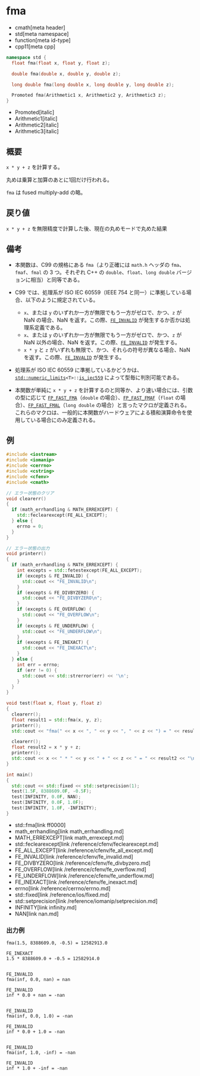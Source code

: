 # fma
* cmath[meta header]
* std[meta namespace]
* function[meta id-type]
* cpp11[meta cpp]

```cpp
namespace std {
  float fma(float x, float y, float z);

  double fma(double x, double y, double z);

  long double fma(long double x, long double y, long double z);

  Promoted fma(Arithmetic1 x, Arithmetic2 y, Arithmetic3 z);
}
```
* Promoted[italic]
* Arithmetic1[italic]
* Arithmetic2[italic]
* Arithmetic3[italic]


## 概要
`x * y + z` を計算する。

丸めは乗算と加算のあとに1回だけ行われる。

`fma` は fused multiply-add の略。


## 戻り値
`x * y + z` を無限精度で計算した後、現在の丸めモードで丸めた結果


## 備考
- 本関数は、C99 の規格にある `fma`（より正確には `math.h` ヘッダの `fma`、`fmaf`、`fmal` の 3 つ。それぞれ C++ の `double`、`float`、`long double` バージョンに相当）と同等である。
- C99 では、処理系が ISO IEC 60559（IEEE 754 と同一）に準拠している場合、以下のように規定されている。

	- `x`、または `y` のいずれか一方が無限でもう一方がゼロで、かつ、`z` が NaN の場合、NaN を返す。この際、[`FE_INVALID`](../cfenv/fe_invalid.md) が発生するか否かは処理系定義である。
	- `x`、または `y` のいずれか一方が無限でもう一方がゼロで、かつ、`z` が NaN 以外の場合、NaN を返す。この際、[`FE_INVALID`](../cfenv/fe_invalid.md) が発生する。
	- `x * y` と `z` がいずれも無限で、かつ、それらの符号が異なる場合、NaN を返す。この際、[`FE_INVALID`](../cfenv/fe_invalid.md) が発生する。

- 処理系が ISO IEC 60559 に準拠しているかどうかは、[`std::numeric_limits`](../limits/numeric_limits.md)`<T>::`[`is_iec559`](../limits/numeric_limits/is_iec559.md) によって型毎に判別可能である。

- 本関数が単純に `x * y + z` を計算するのと同等か、より速い場合には、引数の型に応じて [`FP_FAST_FMA`](fp_fast_fma.md)（`double` の場合）、[`FP_FAST_FMAF`](fp_fast_fmaf.md)（`float` の場合）、[`FP_FAST_FMAL`](fp_fast_fmal.md)（`long double` の場合）と言ったマクロが定義される。  
	これらのマクロは、一般的に本関数がハードウェアによる積和演算命令を使用している場合にのみ定義される。


## 例
```cpp
#include <iostream>
#include <iomanip>
#include <cerrno>
#include <cstring>
#include <cfenv>
#include <cmath>

// エラー状態のクリア
void clearerr()
{
  if (math_errhandling & MATH_ERREXCEPT) {
    std::feclearexcept(FE_ALL_EXCEPT);
  } else {
    errno = 0;
  }
}

// エラー状態の出力
void printerr()
{
  if (math_errhandling & MATH_ERREXCEPT) {
    int excepts = std::fetestexcept(FE_ALL_EXCEPT);
    if (excepts & FE_INVALID) {
      std::cout << "FE_INVALID\n";
    }
    if (excepts & FE_DIVBYZERO) {
      std::cout << "FE_DIVBYZERO\n";
    }
    if (excepts & FE_OVERFLOW) {
      std::cout << "FE_OVERFLOW\n";
    }
    if (excepts & FE_UNDERFLOW) {
      std::cout << "FE_UNDERFLOW\n";
    }
    if (excepts & FE_INEXACT) {
      std::cout << "FE_INEXACT\n";
    }
  } else {
    int err = errno;
    if (err != 0) {
      std::cout << std::strerror(err) << '\n';
    }
  }
}

void test(float x, float y, float z)
{
  clearerr();
  float result1 = std::fma(x, y, z);
  printerr();
  std::cout << "fma(" << x << ", " << y << ", " << z << ") = " << result1 << "\n\n";

  clearerr();
  float result2 = x * y + z;
  printerr();
  std::cout << x << " * " << y << " + " << z << " = " << result2 << "\n\n\n";
}

int main()
{
  std::cout << std::fixed << std::setprecision(1);
  test(1.5F, 8388609.0F, -0.5F);
  test(INFINITY, 0.0F, NAN);
  test(INFINITY, 0.0F, 1.0F);
  test(INFINITY, 1.0F, -INFINITY);
}
```
* std::fma[link ff0000]
* math_errhandling[link math_errhandling.md]
* MATH_ERREXCEPT[link math_errexcept.md]
* std::feclearexcept[link /reference/cfenv/feclearexcept.md]
* FE_ALL_EXCEPT[link /reference/cfenv/fe_all_except.md]
* FE_INVALID[link /reference/cfenv/fe_invalid.md]
* FE_DIVBYZERO[link /reference/cfenv/fe_divbyzero.md]
* FE_OVERFLOW[link /reference/cfenv/fe_overflow.md]
* FE_UNDERFLOW[link /reference/cfenv/fe_underflow.md]
* FE_INEXACT[link /reference/cfenv/fe_inexact.md]
* errno[link /reference/cerrno/errno.md]
* std::fixed[link /reference/ios/fixed.md]
* std::setprecision[link /reference/iomanip/setprecision.md]
* INFINITY[link infinity.md]
* NAN[link nan.md]

### 出力例
```
fma(1.5, 8388609.0, -0.5) = 12582913.0

FE_INEXACT
1.5 * 8388609.0 + -0.5 = 12582914.0


FE_INVALID
fma(inf, 0.0, nan) = nan

FE_INVALID
inf * 0.0 + nan = -nan


FE_INVALID
fma(inf, 0.0, 1.0) = -nan

FE_INVALID
inf * 0.0 + 1.0 = -nan


FE_INVALID
fma(inf, 1.0, -inf) = -nan

FE_INVALID
inf * 1.0 + -inf = -nan

```
